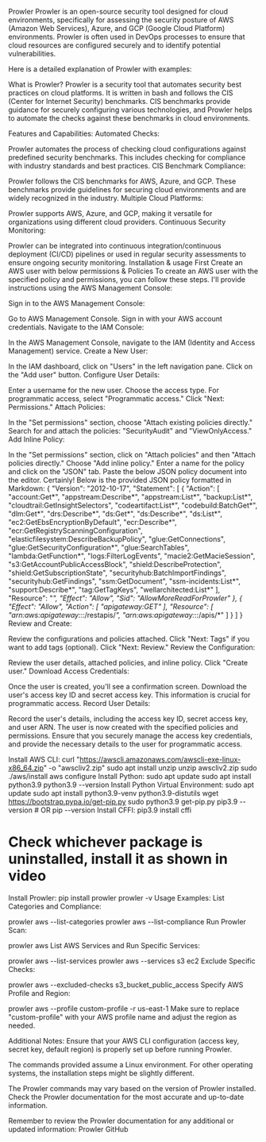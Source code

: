 Prowler
Prowler is an open-source security tool designed for cloud environments, specifically for assessing the security posture of AWS (Amazon Web Services), Azure, and GCP (Google Cloud Platform) environments. Prowler is often used in DevOps processes to ensure that cloud resources are configured securely and to identify potential vulnerabilities.

Here is a detailed explanation of Prowler with examples:

What is Prowler?
Prowler is a security tool that automates security best practices on cloud platforms. It is written in bash and follows the CIS (Center for Internet Security) benchmarks. CIS benchmarks provide guidance for securely configuring various technologies, and Prowler helps to automate the checks against these benchmarks in cloud environments.

Features and Capabilities:
Automated Checks:

Prowler automates the process of checking cloud configurations against predefined security benchmarks. This includes checking for compliance with industry standards and best practices.
CIS Benchmark Compliance:

Prowler follows the CIS benchmarks for AWS, Azure, and GCP. These benchmarks provide guidelines for securing cloud environments and are widely recognized in the industry.
Multiple Cloud Platforms:

Prowler supports AWS, Azure, and GCP, making it versatile for organizations using different cloud providers.
Continuous Security Monitoring:

Prowler can be integrated into continuous integration/continuous deployment (CI/CD) pipelines or used in regular security assessments to ensure ongoing security monitoring.
Installation & usage
First Create an AWS user with below permissions & Policies
To create an AWS user with the specified policy and permissions, you can follow these steps. I'll provide instructions using the AWS Management Console:

Sign in to the AWS Management Console:

Go to AWS Management Console.
Sign in with your AWS account credentials.
Navigate to the IAM Console:

In the AWS Management Console, navigate to the IAM (Identity and Access Management) service.
Create a New User:

In the IAM dashboard, click on "Users" in the left navigation pane.
Click on the "Add user" button.
Configure User Details:

Enter a username for the new user.
Choose the access type. For programmatic access, select "Programmatic access."
Click "Next: Permissions."
Attach Policies:

In the "Set permissions" section, choose "Attach existing policies directly."
Search for and attach the policies: "SecurityAudit" and "ViewOnlyAccess."
Add Inline Policy:

In the "Set permissions" section, click on "Attach policies" and then "Attach policies directly."
Choose "Add inline policy."
Enter a name for the policy and click on the "JSON" tab.
Paste the below JSON policy document into the editor. Certainly! Below is the provided JSON policy formatted in Markdown:
{
  "Version": "2012-10-17",
  "Statement": [
    {
      "Action": [
        "account:Get*",
        "appstream:Describe*",
        "appstream:List*",
        "backup:List*",
        "cloudtrail:GetInsightSelectors",
        "codeartifact:List*",
        "codebuild:BatchGet*",
        "dlm:Get*",
        "drs:Describe*",
        "ds:Get*",
        "ds:Describe*",
        "ds:List*",
        "ec2:GetEbsEncryptionByDefault",
        "ecr:Describe*",
        "ecr:GetRegistryScanningConfiguration",
        "elasticfilesystem:DescribeBackupPolicy",
        "glue:GetConnections",
        "glue:GetSecurityConfiguration*",
        "glue:SearchTables",
        "lambda:GetFunction*",
        "logs:FilterLogEvents",
        "macie2:GetMacieSession",
        "s3:GetAccountPublicAccessBlock",
        "shield:DescribeProtection",
        "shield:GetSubscriptionState",
        "securityhub:BatchImportFindings",
        "securityhub:GetFindings",
        "ssm:GetDocument",
        "ssm-incidents:List*",
        "support:Describe*",
        "tag:GetTagKeys",
        "wellarchitected:List*"
      ],
      "Resource": "*",
      "Effect": "Allow",
      "Sid": "AllowMoreReadForProwler"
    },
    {
      "Effect": "Allow",
      "Action": [
        "apigateway:GET"
      ],
      "Resource": [
        "arn:aws:apigateway:*::/restapis/*",
        "arn:aws:apigateway:*::/apis/*"
      ]
    }
  ]
}
Review and Create:

Review the configurations and policies attached.
Click "Next: Tags" if you want to add tags (optional).
Click "Next: Review."
Review the Configuration:

Review the user details, attached policies, and inline policy.
Click "Create user."
Download Access Credentials:

Once the user is created, you'll see a confirmation screen.
Download the user's access key ID and secret access key. This information is crucial for programmatic access.
Record User Details:

Record the user's details, including the access key ID, secret access key, and user ARN.
The user is now created with the specified policies and permissions. Ensure that you securely manage the access key credentials, and provide the necessary details to the user for programmatic access.

Install AWS CLI:
curl "https://awscli.amazonaws.com/awscli-exe-linux-x86_64.zip" -o "awscliv2.zip"
sudo apt install unzip
unzip awscliv2.zip
sudo ./aws/install
aws configure
Install Python:
sudo apt update
sudo apt install python3.9
python3.9 --version
Install Python Virtual Environment:
sudo apt update
sudo apt install python3.9-venv python3.9-distutils
wget https://bootstrap.pypa.io/get-pip.py
sudo python3.9 get-pip.py
pip3.9 --version  # OR pip --version
Install CFFI:
pip3.9 install cffi

# Check whichever package is uninstalled, install it as shown in video
Install Prowler:
pip install prowler
prowler -v
Usage Examples:
List Categories and Compliance:

prowler aws --list-categories
prowler aws --list-compliance
Run Prowler Scan:

prowler aws
List AWS Services and Run Specific Services:

prowler aws --list-services
prowler aws --services s3 ec2
Exclude Specific Checks:

prowler aws --excluded-checks s3_bucket_public_access
Specify AWS Profile and Region:

prowler aws --profile custom-profile -r us-east-1
Make sure to replace "custom-profile" with your AWS profile name and adjust the region as needed.

Additional Notes:
Ensure that your AWS CLI configuration (access key, secret key, default region) is properly set up before running Prowler.

The commands provided assume a Linux environment. For other operating systems, the installation steps might be slightly different.

The Prowler commands may vary based on the version of Prowler installed. Check the Prowler documentation for the most accurate and up-to-date information.

Remember to review the Prowler documentation for any additional or updated information: Prowler GitHub
